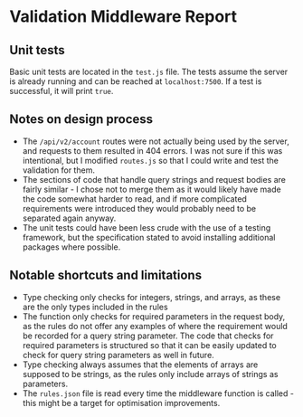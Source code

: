 # Validation Middleware Report

## Unit tests
Basic unit tests are located in the `test.js` file. The tests assume the server is already running and can be reached at `localhost:7500`. If a test is successful, it will print `true`.

## Notes on design process
- The `/api/v2/account` routes were not actually being used by the server, and requests to them resulted in 404 errors. I was not sure if this was intentional, but I modified `routes.js` so that I could write and test the validation for them.
- The sections of code that handle query strings and request bodies are fairly similar - I chose not to merge them as it would likely have made the code somewhat harder to read, and if more complicated requirements were introduced they would probably need to be separated again anyway.
- The unit tests could have been less crude with the use of a testing framework, but the specification stated to avoid installing additional packages where possible.

## Notable shortcuts and limitations
- Type checking only checks for integers, strings, and arrays, as these are the only types included in the rules
- The function only checks for required parameters in the request body, as the rules do not offer any examples of where the requirement would be recorded for a query string parameter. The code that checks for required parameters is structured so that it can be easily updated to check for query string parameters as well in future.
- Type checking always assumes that the elements of arrays are supposed to be strings, as the rules only include arrays of strings as parameters. 
- The `rules.json` file is read every time the middleware function is called - this might be a target for optimisation improvements.


